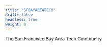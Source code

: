 ```yaml
---
title: "SFBAYAREATECH"
draft: false
headless: true
weight: 0
---
```

The San Francisco Bay Area Tech Community

